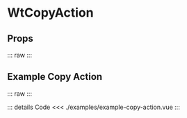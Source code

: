 <script setup>
import Docs from './wt-copy-action.vue';
import ExampleCopyAction from './examples/example-copy-action.vue';
</script>

# WtCopyAction

## Props
::: raw
<Docs/>
:::

## Example Copy Action
::: raw
<ExampleCopyAction/>
:::

::: details Code
<<< ./examples/example-copy-action.vue
:::

